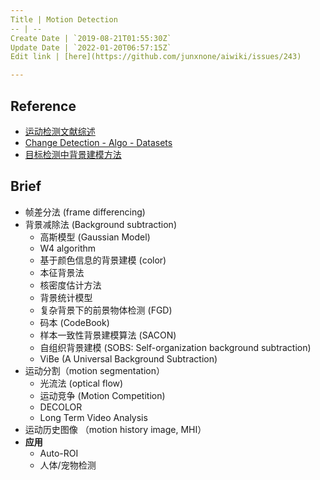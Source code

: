 ```yaml
---
Title | Motion Detection
-- | --
Create Date | `2019-08-21T01:55:30Z`
Update Date | `2022-01-20T06:57:15Z`
Edit link | [here](https://github.com/junxnone/aiwiki/issues/243)

---
```

## Reference

- [运动检测文献综述](http://blog.huajh7.com/2017/04/06/motion-detection/)
- [Change Detection - Algo - Datasets](http://www.changedetection.net/)
- [目标检测中背景建模方法](https://www.cnblogs.com/ronny/archive/2012/04/12/2444053.html)

## Brief

- 帧差分法 (frame differencing)
- 背景减除法 (Background subtraction)
  - 高斯模型 (Gaussian Model)
  - W4 algorithm
  - 基于颜色信息的背景建模 (color)
  - 本征背景法
  - 核密度估计方法
  - 背景统计模型
  - 复杂背景下的前景物体检测 (FGD)
  -  码本 (CodeBook)  
  - 样本一致性背景建模算法 (SACON)
  - 自组织背景建模 (SOBS: Self-organization background subtraction)
  - ViBe (A Universal Background Subtraction)
- 运动分割（motion segmentation）
  - 光流法 (optical flow)
  - 运动竞争 (Motion Competition)
  - DECOLOR
  - Long Term Video Analysis
- 运动历史图像 （motion history image, MHI）
- **应用** 
  - Auto-ROI
  - 人体/宠物检测
